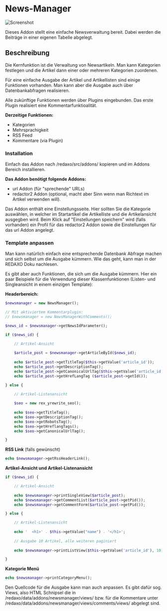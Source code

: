 News-Manager
============

![Screenshot](https://raw.githubusercontent.com/georgkaser/newsmanager/master/screenshot.png)

Dieses Addon stellt eine einfache Newsverwaltung bereit. Dabei werden die Beiträge in einer eigenen Tabelle abgelegt.

## Beschreibung

Die Kernfunktion ist die Verwaltung von Newsartikeln. Man kann Kategorien festlegen und die Artikel dann einer oder mehreren Kategorien zuordenen.

Für eine einfache Ausgabe der Artikel und Artikellisten sind einige Funktionen vorhanden. Man kann aber die Ausgabe auch über Datenbankabfragen realisieren.

Alle zukünftige Funktionen werden über Plugins eingebunden. Das erste Plugin realisiert eine Kommentarfunktioalität.

**Derzeitige Funktionen:**

* Kategorien
* Mehrsprachigkeit
* RSS Feed
* Kommentare (via Plugin)

### Installation

Einfach das Addon nach /redaxo/src/addons/ kopieren und im Addons Bereich installieren.

**Das Addon benötigt folgende Addons:**

* url Addon (für "sprechende" URLs)
* redactor2 Addon (optional, macht aber Sinn wenn man Richtext im Artikel verwenden will).

Das Addon enthält eine Einstellungsseite. Hier sollten Sie die Kategorie auswählen, in welcher im Startartikel die Artikelliste und die Artikelansicht ausgegben wird.
Beim Klick auf "Einstellungen speichern" wird (falls vorhanden) ein Profil für das redactor2 Addon sowie die Einstellungen für das url Addon angelegt.

### Template anpassen

Man kann natürlich einfach eine entsprechende Datenbank Abfrage machen und sich selbst um die Ausgabe kümmern. Wie das geht, kann man in der REDAXO Doku nachlesen.

Es gibt aber auch Funktionen, die sich um die Ausgabe kümmern.
Hier ein paar Beispiele für die Verwendung dieser Klassenfunktionen (Listen- und Singleansicht in einem einzigen Template):

**Headerbereich:**

```php
$newsmanager = new NewsManager();

// Mit aktiviertem Kommentarplugin:
// $newsmanager = new NewsManagerWithComments();

$news_id = $newsmanager->getNewsIdParameter();

if ($news_id) {

    // Artikel-Ansicht
    
    $article_post = $newsmanager->getArticleById($news_id);
    
    echo $article_post->getTitleTag($this->getValue('article_id'));
    echo $article_post->getDescriptionTag();
    echo $article_post->getCanonicalUrlTag($this->getValue('article_id'));
    echo $article_post->getHrefLangTag ($article_post->getId());

} else {

    // Artikel-Listenansicht
    
    $seo = new rex_yrewrite_seo();
    
    echo $seo->getTitleTag();
    echo $seo->getDescriptionTag();
    echo $seo->getRobotsTag();
    echo $seo->getHreflangTags();
    echo $seo->getCanonicalUrlTag();

}
```

**RSS Link** (falls gewünscht)

```php
echo $newsmanager->getRssHeaderLink();
```

**Artikel-Ansicht und Artikel-Listenansicht**

```php
if ($news_id) {

    // Artikel-Ansicht
    
    echo $newsmanager->printSingleView($article_post);
    echo $newsmanager->getCommentList($article_post->getPid());
    echo $newsmanager->getCommentForm($article_post->getPid());

} else {

    // Artikel-Listenansicht
    
    echo '  <h1>' . $this->getValue("name") . '</h1>';
    
    // Ausgabe 10 Artikel, alle weiteren paginiert
    
    echo $newsmanager->printListView($this->getValue('article_id'), 10);

}
```

**Kategorie Menü**

```php
echo $newsmanager->printCategoryMenu();
```

Den Quellcode für die Ausgabe kann man auch anpassen.
Es gibt dafür sog. Views, also HTML Schnipsel die in /redaxo/data/addons/newsmanager/views/ bzw. für die Kommentare
unter /redaxo/data/addons/newsmanager/views/comments/views/ abgelegt sind.
